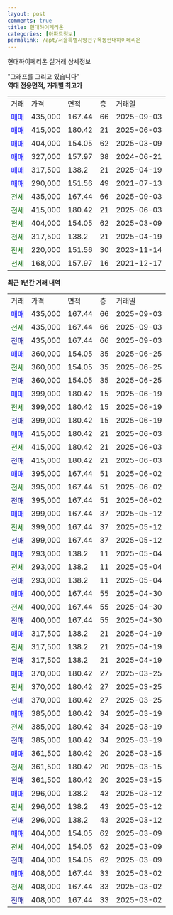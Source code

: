 ```yaml
---
layout: post
comments: true
title: 현대하이페리온
categories: [아파트정보]
permalink: /apt/서울특별시양천구목동현대하이페리온
---
```


현대하이페리온 실거래 상세정보

<script type="text/javascript">
  google.charts.load('current', {'packages':['line', 'corechart']});
  google.charts.setOnLoadCallback(drawChart);

  function drawChart() {
    var data = new google.visualization.DataTable();
    data.addColumn('date', '거래일');
    data.addColumn('number', "매매");
    data.addColumn('number', "전세");
    data.addColumn('number', "전매");

    data.addRows([[new Date(Date.parse("2025-09-03")), 435000, null, null], [new Date(Date.parse("2025-09-03")), null, 435000, null], [new Date(Date.parse("2025-09-03")), null, null, 435000], [new Date(Date.parse("2025-06-25")), 360000, null, null], [new Date(Date.parse("2025-06-25")), null, 360000, null], [new Date(Date.parse("2025-06-25")), null, null, 360000], [new Date(Date.parse("2025-06-19")), 399000, null, null], [new Date(Date.parse("2025-06-19")), null, 399000, null], [new Date(Date.parse("2025-06-19")), null, null, 399000], [new Date(Date.parse("2025-06-03")), 415000, null, null], [new Date(Date.parse("2025-06-03")), null, 415000, null], [new Date(Date.parse("2025-06-03")), null, null, 415000], [new Date(Date.parse("2025-06-02")), 395000, null, null], [new Date(Date.parse("2025-06-02")), null, 395000, null], [new Date(Date.parse("2025-06-02")), null, null, 395000], [new Date(Date.parse("2025-05-12")), 399000, null, null], [new Date(Date.parse("2025-05-12")), null, 399000, null], [new Date(Date.parse("2025-05-12")), null, null, 399000], [new Date(Date.parse("2025-05-04")), 293000, null, null], [new Date(Date.parse("2025-05-04")), null, 293000, null], [new Date(Date.parse("2025-05-04")), null, null, 293000], [new Date(Date.parse("2025-04-30")), 400000, null, null], [new Date(Date.parse("2025-04-30")), null, 400000, null], [new Date(Date.parse("2025-04-30")), null, null, 400000], [new Date(Date.parse("2025-04-19")), 317500, null, null], [new Date(Date.parse("2025-04-19")), null, 317500, null], [new Date(Date.parse("2025-04-19")), null, null, 317500], [new Date(Date.parse("2025-03-25")), 370000, null, null], [new Date(Date.parse("2025-03-25")), null, 370000, null], [new Date(Date.parse("2025-03-25")), null, null, 370000], [new Date(Date.parse("2025-03-19")), 385000, null, null], [new Date(Date.parse("2025-03-19")), null, 385000, null], [new Date(Date.parse("2025-03-19")), null, null, 385000], [new Date(Date.parse("2025-03-15")), 361500, null, null], [new Date(Date.parse("2025-03-15")), null, 361500, null], [new Date(Date.parse("2025-03-15")), null, null, 361500], [new Date(Date.parse("2025-03-12")), 296000, null, null], [new Date(Date.parse("2025-03-12")), null, 296000, null], [new Date(Date.parse("2025-03-12")), null, null, 296000], [new Date(Date.parse("2025-03-09")), 404000, null, null], [new Date(Date.parse("2025-03-09")), null, 404000, null], [new Date(Date.parse("2025-03-09")), null, null, 404000], [new Date(Date.parse("2025-03-02")), 408000, null, null], [new Date(Date.parse("2025-03-02")), null, 408000, null], [new Date(Date.parse("2025-03-02")), null, null, 408000]]);

    var options = {
      hAxis: {
        format: 'yyyy/MM/dd'
      },    
      lineWidth: 0,
      pointsVisible: true,    
      title: '최근 1년간 유형별 실거래가 분포',
      legend: { position: 'bottom' }
    };

    var formatter = new google.visualization.NumberFormat({pattern:'###,###'} );
    formatter.format(data, 1);
    formatter.format(data, 2);
    
    setTimeout(function() {
        var chart = new google.visualization.LineChart(document.getElementById('columnchart_material'));
        chart.draw(data, (options));
        document.getElementById('loading').style.display = 'none';
    }, 200);
  }
</script>


<div id="loading" style="z-index:20; display: block; margin-left: 0px">"그래프를 그리고 있습니다"</div>
<div id="columnchart_material" style="width: 95%; margin-left: 0px; display: block"></div>
<!-- contents start -->
<b>역대 전용면적, 거래별 최고가</b>
<table class="sortable">
    <tr>
      <td>거래</td>
      <td>가격</td>
      <td>면적</td>
      <td>층</td>
      <td>거래일</td>
    </tr>
        <tr>
          <td><a style="color: blue">매매</a></td>
          <td>435,000</td>
          <td>167.44</td>
          <td>66</td>
          <td>2025-09-03</td>
        </tr>            <tr>
          <td><a style="color: blue">매매</a></td>
          <td>415,000</td>
          <td>180.42</td>
          <td>21</td>
          <td>2025-06-03</td>
        </tr>            <tr>
          <td><a style="color: blue">매매</a></td>
          <td>404,000</td>
          <td>154.05</td>
          <td>62</td>
          <td>2025-03-09</td>
        </tr>            <tr>
          <td><a style="color: blue">매매</a></td>
          <td>327,000</td>
          <td>157.97</td>
          <td>38</td>
          <td>2024-06-21</td>
        </tr>            <tr>
          <td><a style="color: blue">매매</a></td>
          <td>317,500</td>
          <td>138.2</td>
          <td>21</td>
          <td>2025-04-19</td>
        </tr>            <tr>
          <td><a style="color: blue">매매</a></td>
          <td>290,000</td>
          <td>151.56</td>
          <td>49</td>
          <td>2021-07-13</td>
        </tr>        
        <tr>
              <td><a style="color: darkgreen">전세</a></td>
              <td>435,000</td>
              <td>167.44</td>
              <td>66</td>
              <td>2025-09-03</td>
            </tr>            <tr>
              <td><a style="color: darkgreen">전세</a></td>
              <td>415,000</td>
              <td>180.42</td>
              <td>21</td>
              <td>2025-06-03</td>
            </tr>            <tr>
              <td><a style="color: darkgreen">전세</a></td>
              <td>404,000</td>
              <td>154.05</td>
              <td>62</td>
              <td>2025-03-09</td>
            </tr>            <tr>
              <td><a style="color: darkgreen">전세</a></td>
              <td>317,500</td>
              <td>138.2</td>
              <td>21</td>
              <td>2025-04-19</td>
            </tr>            <tr>
              <td><a style="color: darkgreen">전세</a></td>
              <td>220,000</td>
              <td>151.56</td>
              <td>30</td>
              <td>2023-11-14</td>
            </tr>            <tr>
              <td><a style="color: darkgreen">전세</a></td>
              <td>168,000</td>
              <td>157.97</td>
              <td>16</td>
              <td>2021-12-17</td>
            </tr>        
    
</table>

<b>최근 1년간 거래 내역</b>

<table class="sortable">
    <tr>
      <td>거래</td>
      <td>가격</td>
      <td>면적</td>
      <td>층</td>
      <td>거래일</td>
    </tr>
    <tr>
      <td><a style="color: blue">매매</a></td>
      <td>435,000</td>
      <td>167.44</td>
      <td>66</td>
      <td>2025-09-03</td>
    </tr>          <tr>
      <td><a style="color: darkgreen">전세</a></td>
      <td>435,000</td>
      <td>167.44</td>
      <td>66</td>
      <td>2025-09-03</td>
    </tr>          <tr>
      <td><a style="color: darkblue">전매</a></td>
      <td>435,000</td>
      <td>167.44</td>
      <td>66</td>
      <td>2025-09-03</td>
    </tr>          <tr>
      <td><a style="color: blue">매매</a></td>
      <td>360,000</td>
      <td>154.05</td>
      <td>35</td>
      <td>2025-06-25</td>
    </tr>          <tr>
      <td><a style="color: darkgreen">전세</a></td>
      <td>360,000</td>
      <td>154.05</td>
      <td>35</td>
      <td>2025-06-25</td>
    </tr>          <tr>
      <td><a style="color: darkblue">전매</a></td>
      <td>360,000</td>
      <td>154.05</td>
      <td>35</td>
      <td>2025-06-25</td>
    </tr>          <tr>
      <td><a style="color: blue">매매</a></td>
      <td>399,000</td>
      <td>180.42</td>
      <td>15</td>
      <td>2025-06-19</td>
    </tr>          <tr>
      <td><a style="color: darkgreen">전세</a></td>
      <td>399,000</td>
      <td>180.42</td>
      <td>15</td>
      <td>2025-06-19</td>
    </tr>          <tr>
      <td><a style="color: darkblue">전매</a></td>
      <td>399,000</td>
      <td>180.42</td>
      <td>15</td>
      <td>2025-06-19</td>
    </tr>          <tr>
      <td><a style="color: blue">매매</a></td>
      <td>415,000</td>
      <td>180.42</td>
      <td>21</td>
      <td>2025-06-03</td>
    </tr>          <tr>
      <td><a style="color: darkgreen">전세</a></td>
      <td>415,000</td>
      <td>180.42</td>
      <td>21</td>
      <td>2025-06-03</td>
    </tr>          <tr>
      <td><a style="color: darkblue">전매</a></td>
      <td>415,000</td>
      <td>180.42</td>
      <td>21</td>
      <td>2025-06-03</td>
    </tr>          <tr>
      <td><a style="color: blue">매매</a></td>
      <td>395,000</td>
      <td>167.44</td>
      <td>51</td>
      <td>2025-06-02</td>
    </tr>          <tr>
      <td><a style="color: darkgreen">전세</a></td>
      <td>395,000</td>
      <td>167.44</td>
      <td>51</td>
      <td>2025-06-02</td>
    </tr>          <tr>
      <td><a style="color: darkblue">전매</a></td>
      <td>395,000</td>
      <td>167.44</td>
      <td>51</td>
      <td>2025-06-02</td>
    </tr>          <tr>
      <td><a style="color: blue">매매</a></td>
      <td>399,000</td>
      <td>167.44</td>
      <td>37</td>
      <td>2025-05-12</td>
    </tr>          <tr>
      <td><a style="color: darkgreen">전세</a></td>
      <td>399,000</td>
      <td>167.44</td>
      <td>37</td>
      <td>2025-05-12</td>
    </tr>          <tr>
      <td><a style="color: darkblue">전매</a></td>
      <td>399,000</td>
      <td>167.44</td>
      <td>37</td>
      <td>2025-05-12</td>
    </tr>          <tr>
      <td><a style="color: blue">매매</a></td>
      <td>293,000</td>
      <td>138.2</td>
      <td>11</td>
      <td>2025-05-04</td>
    </tr>          <tr>
      <td><a style="color: darkgreen">전세</a></td>
      <td>293,000</td>
      <td>138.2</td>
      <td>11</td>
      <td>2025-05-04</td>
    </tr>          <tr>
      <td><a style="color: darkblue">전매</a></td>
      <td>293,000</td>
      <td>138.2</td>
      <td>11</td>
      <td>2025-05-04</td>
    </tr>          <tr>
      <td><a style="color: blue">매매</a></td>
      <td>400,000</td>
      <td>167.44</td>
      <td>55</td>
      <td>2025-04-30</td>
    </tr>          <tr>
      <td><a style="color: darkgreen">전세</a></td>
      <td>400,000</td>
      <td>167.44</td>
      <td>55</td>
      <td>2025-04-30</td>
    </tr>          <tr>
      <td><a style="color: darkblue">전매</a></td>
      <td>400,000</td>
      <td>167.44</td>
      <td>55</td>
      <td>2025-04-30</td>
    </tr>          <tr>
      <td><a style="color: blue">매매</a></td>
      <td>317,500</td>
      <td>138.2</td>
      <td>21</td>
      <td>2025-04-19</td>
    </tr>          <tr>
      <td><a style="color: darkgreen">전세</a></td>
      <td>317,500</td>
      <td>138.2</td>
      <td>21</td>
      <td>2025-04-19</td>
    </tr>          <tr>
      <td><a style="color: darkblue">전매</a></td>
      <td>317,500</td>
      <td>138.2</td>
      <td>21</td>
      <td>2025-04-19</td>
    </tr>          <tr>
      <td><a style="color: blue">매매</a></td>
      <td>370,000</td>
      <td>180.42</td>
      <td>27</td>
      <td>2025-03-25</td>
    </tr>          <tr>
      <td><a style="color: darkgreen">전세</a></td>
      <td>370,000</td>
      <td>180.42</td>
      <td>27</td>
      <td>2025-03-25</td>
    </tr>          <tr>
      <td><a style="color: darkblue">전매</a></td>
      <td>370,000</td>
      <td>180.42</td>
      <td>27</td>
      <td>2025-03-25</td>
    </tr>          <tr>
      <td><a style="color: blue">매매</a></td>
      <td>385,000</td>
      <td>180.42</td>
      <td>34</td>
      <td>2025-03-19</td>
    </tr>          <tr>
      <td><a style="color: darkgreen">전세</a></td>
      <td>385,000</td>
      <td>180.42</td>
      <td>34</td>
      <td>2025-03-19</td>
    </tr>          <tr>
      <td><a style="color: darkblue">전매</a></td>
      <td>385,000</td>
      <td>180.42</td>
      <td>34</td>
      <td>2025-03-19</td>
    </tr>          <tr>
      <td><a style="color: blue">매매</a></td>
      <td>361,500</td>
      <td>180.42</td>
      <td>20</td>
      <td>2025-03-15</td>
    </tr>          <tr>
      <td><a style="color: darkgreen">전세</a></td>
      <td>361,500</td>
      <td>180.42</td>
      <td>20</td>
      <td>2025-03-15</td>
    </tr>          <tr>
      <td><a style="color: darkblue">전매</a></td>
      <td>361,500</td>
      <td>180.42</td>
      <td>20</td>
      <td>2025-03-15</td>
    </tr>          <tr>
      <td><a style="color: blue">매매</a></td>
      <td>296,000</td>
      <td>138.2</td>
      <td>43</td>
      <td>2025-03-12</td>
    </tr>          <tr>
      <td><a style="color: darkgreen">전세</a></td>
      <td>296,000</td>
      <td>138.2</td>
      <td>43</td>
      <td>2025-03-12</td>
    </tr>          <tr>
      <td><a style="color: darkblue">전매</a></td>
      <td>296,000</td>
      <td>138.2</td>
      <td>43</td>
      <td>2025-03-12</td>
    </tr>          <tr>
      <td><a style="color: blue">매매</a></td>
      <td>404,000</td>
      <td>154.05</td>
      <td>62</td>
      <td>2025-03-09</td>
    </tr>          <tr>
      <td><a style="color: darkgreen">전세</a></td>
      <td>404,000</td>
      <td>154.05</td>
      <td>62</td>
      <td>2025-03-09</td>
    </tr>          <tr>
      <td><a style="color: darkblue">전매</a></td>
      <td>404,000</td>
      <td>154.05</td>
      <td>62</td>
      <td>2025-03-09</td>
    </tr>          <tr>
      <td><a style="color: blue">매매</a></td>
      <td>408,000</td>
      <td>167.44</td>
      <td>33</td>
      <td>2025-03-02</td>
    </tr>          <tr>
      <td><a style="color: darkgreen">전세</a></td>
      <td>408,000</td>
      <td>167.44</td>
      <td>33</td>
      <td>2025-03-02</td>
    </tr>          <tr>
      <td><a style="color: darkblue">전매</a></td>
      <td>408,000</td>
      <td>167.44</td>
      <td>33</td>
      <td>2025-03-02</td>
    </tr>      </table>
<!-- contents end -->    

